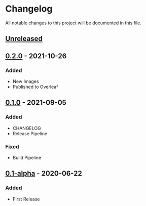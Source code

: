 # Changelog
All notable changes to this project will be documented in this file.

## [Unreleased]

## [0.2.0] - 2021-10-26
### Added
- New Images
- Published to Overleaf

## [0.1.0] - 2021-09-05
### Added
- CHANGELOG
- Release Pipeline

### Fixed
- Build Pipeline

## [0.1-alpha] - 2020-06-22
### Added
- First Release

[Unreleased]: https://github.com/christianbraeunlich/thesis-template/compare/v0.2.0...HEAD
[0.2.0]: https://github.com/christianbraeunlich/thesis-template/compare/v0.1.0...v0.2.0
[0.1.0]: https://github.com/christianbraeunlich/thesis-template/compare/v0.1-alpha...v0.1.0
[0.1-alpha]: https://github.com/christianbraeunlich/thesis-template/releases/tag/v0.1-alpha
